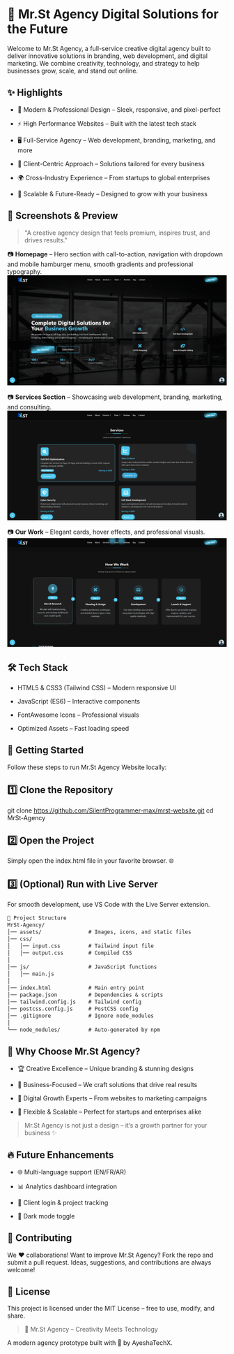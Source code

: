 # 🌟 Mr.St Agency Digital Solutions for the Future

Welcome to Mr.St Agency, a full-service creative digital agency built to deliver innovative solutions in branding, web development, and digital marketing.
We combine creativity, technology, and strategy to help businesses grow, scale, and stand out online.

## ✨ Highlights

- 🎨 Modern & Professional Design – Sleek, responsive, and pixel-perfect

- ⚡ High Performance Websites – Built with the latest tech stack

- 🖥️ Full-Service Agency – Web development, branding, marketing, and more

- 🤝 Client-Centric Approach – Solutions tailored for every business

- 🌍 Cross-Industry Experience – From startups to global enterprises

- 🚀 Scalable & Future-Ready – Designed to grow with your business

## 📸 Screenshots & Preview

> "A creative agency design that feels premium, inspires trust, and drives results."

📷 **Homepage** – Hero section with call-to-action, navigation with dropdown and mobile hamburger menu, smooth gradients and professional typography.  
![Homepage Screenshot](assets/Mr.St%20Hero.PNG)  

📷 **Services Section** – Showcasing web development, branding, marketing, and consulting.  
![Services Screenshot](assets/Mr.St%20Services.PNG) 

📷 **Our Work** – Elegant cards, hover effects, and professional visuals.
![Work Screenshort](assets/Mr.St%20Work.PNG)


## 🛠️ Tech Stack

- HTML5 & CSS3 (Tailwind CSS) – Modern responsive UI

- JavaScript (ES6) – Interactive components

- FontAwesome Icons – Professional visuals

- Optimized Assets – Fast loading speed

## 🚀 Getting Started

Follow these steps to run Mr.St Agency Website locally:

## 1️⃣ Clone the Repository
git clone https://github.com/SilentProgrammer-max/mrst-website.git
cd MrSt-Agency

## 2️⃣ Open the Project

Simply open the index.html file in your favorite browser. 🌐

## 3️⃣ (Optional) Run with Live Server

For smooth development, use VS Code with the Live Server extension.
```
📂 Project Structure
MrSt-Agency/
│── assets/               # Images, icons, and static files
│── css/
│   │── input.css         # Tailwind input file
│   │── output.css        # Compiled CSS
│
│── js/                   # JavaScript functions
│   │── main.js
│
│── index.html            # Main entry point
│── package.json          # Dependencies & scripts
│── tailwind.config.js    # Tailwind config
│── postcss.config.js     # PostCSS config
│── .gitignore            # Ignore node_modules
│
└── node_modules/         # Auto-generated by npm
```
## 🌟 Why Choose Mr.St Agency?

- 🏆 Creative Excellence – Unique branding & stunning designs

- 💼 Business-Focused – We craft solutions that drive real results

- 📱 Digital Growth Experts – From websites to marketing campaigns

- 🧩 Flexible & Scalable – Perfect for startups and enterprises alike

> Mr.St Agency is not just a design – it’s a growth partner for your business ✨

## 🔥 Future Enhancements

- 🌐 Multi-language support (EN/FR/AR)

- 📊 Analytics dashboard integration

- 👤 Client login & project tracking

- 🌙 Dark mode toggle

## 🤝 Contributing

We ❤️ collaborations! Want to improve Mr.St Agency? Fork the repo and submit a pull request. Ideas, suggestions, and contributions are always welcome!

## 📜 License

This project is licensed under the MIT License – free to use, modify, and share.

> 💼 Mr.St Agency – Creativity Meets Technology

A modern agency prototype built with 💖 by AyeshaTechX.